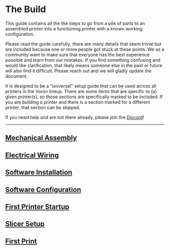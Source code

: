 # The Build

This guide contains all the the steps to go from a pile of parts to an assembled printer into a functioning printer with a known working configuration.

Please read the guide carefully, there are many details that seem trivial but are included because one or more people got stuck at these points. We as a community want to make sure that everyone has the best experience possible and learn from our mistakes. If you find something confusing and would like clarification, that likely means someone else in the past or future will also find it difficult. Please reach out and we will gladly update the document.

It is designed to be a "universal" setup guide that can be used across all printers in the Voron lineup.  There are some items that are specific to (a) given printer(s), so those sections are specifically marked to be included. If you are building a printer and there is a section marked for a different printer, that section can be skipped.

If you need help and are not there already, please join the [Discord](https://discord.gg/voron)!

---
## [Mechanical Assembly](./mechanical/README.md)

## [Electrical Wiring](./electrical/README.md)

## [Software Installation](./software/README.md)

## [Software Configuration](./software/configuration.md)

## [First Printer Startup](./startup/README.md)

## [Slicer Setup](./slicer/README.md)

## [First Print](./slicer/first_print.md)
